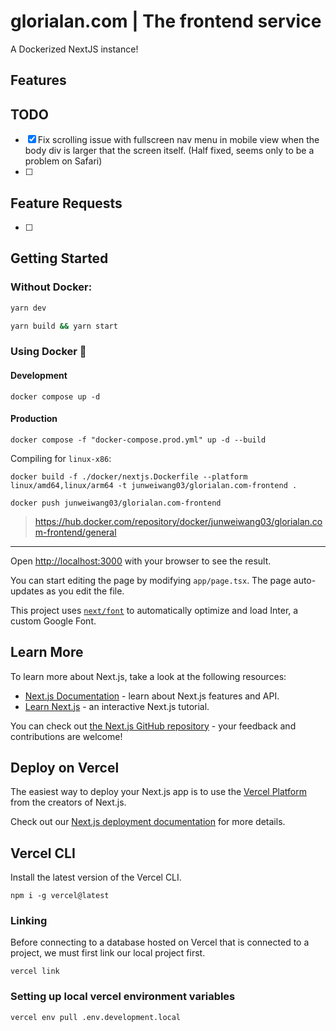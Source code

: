 # glorialan.com | The frontend service

A Dockerized NextJS instance!

## Features

## TODO

- [x] Fix scrolling issue with fullscreen nav menu in mobile view when the body div is larger that the screen itself. (Half fixed, seems only to be a problem on Safari)
- [ ] 

## Feature Requests

- [ ]

## Getting Started

### Without Docker:

```bash
yarn dev

yarn build && yarn start
```

### Using Docker 🐳

#### Development
```
docker compose up -d
```

#### Production
```
docker compose -f "docker-compose.prod.yml" up -d --build
```

Compiling for `linux-x86`:
```
docker build -f ./docker/nextjs.Dockerfile --platform linux/amd64,linux/arm64 -t junweiwang03/glorialan.com-frontend .
```

```
docker push junweiwang03/glorialan.com-frontend
```

> https://hub.docker.com/repository/docker/junweiwang03/glorialan.com-frontend/general

---

Open [http://localhost:3000](http://localhost:3000) with your browser to see the result.

You can start editing the page by modifying `app/page.tsx`. The page auto-updates as you edit the file.

This project uses [`next/font`](https://nextjs.org/docs/basic-features/font-optimization) to automatically optimize and load Inter, a custom Google Font.

## Learn More

To learn more about Next.js, take a look at the following resources:

- [Next.js Documentation](https://nextjs.org/docs) - learn about Next.js features and API.
- [Learn Next.js](https://nextjs.org/learn) - an interactive Next.js tutorial.

You can check out [the Next.js GitHub repository](https://github.com/vercel/next.js/) - your feedback and contributions are welcome!

## Deploy on Vercel

The easiest way to deploy your Next.js app is to use the [Vercel Platform](https://vercel.com/new?utm_medium=default-template&filter=next.js&utm_source=create-next-app&utm_campaign=create-next-app-readme) from the creators of Next.js.

Check out our [Next.js deployment documentation](https://nextjs.org/docs/deployment) for more details.


## Vercel CLI

Install the latest version of the Vercel CLI.

`npm i -g vercel@latest`

### Linking

Before connecting to a database hosted on Vercel that is connected to a project, we must first link our local project first.

`vercel link`

### Setting up local vercel environment variables

`vercel env pull .env.development.local`
